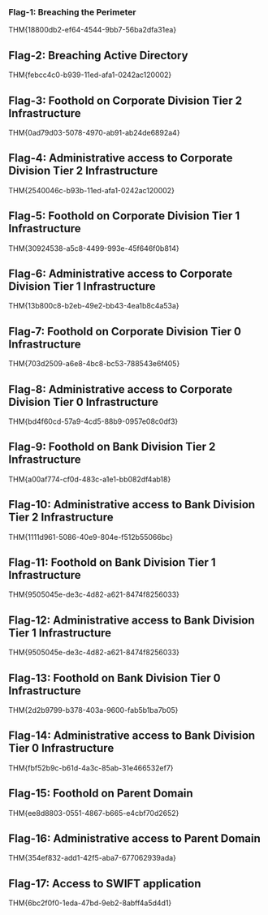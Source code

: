 ### Flag-1: Breaching the Perimeter  

THM{18800db2-ef64-4544-9bb7-56ba2dfa31ea}

  
## Flag-2: Breaching Active Directory

THM{febcc4c0-b939-11ed-afa1-0242ac120002}

  
## Flag-3: Foothold on Corporate Division Tier 2 Infrastructure

THM{0ad79d03-5078-4970-ab91-ab24de6892a4}

## Flag-4: Administrative access to Corporate Division Tier 2 Infrastructure  

THM{2540046c-b93b-11ed-afa1-0242ac120002}

## Flag-5: Foothold on Corporate Division Tier 1 Infrastructure

THM{30924538-a5c8-4499-993e-45f646f0b814}

## Flag-6: Administrative access to Corporate Division Tier 1 Infrastructure

THM{13b800c8-b2eb-49e2-bb43-4ea1b8c4a53a}

## Flag-7: Foothold on Corporate Division Tier 0 Infrastructure

THM{703d2509-a6e8-4bc8-bc53-788543e6f405}

## Flag-8: Administrative access to Corporate Division Tier 0 Infrastructure

THM{bd4f60cd-57a9-4cd5-88b9-0957e08c0df3}
## Flag-9: Foothold on Bank Division Tier 2 Infrastructure

THM{a00af774-cf0d-483c-a1e1-bb082df4ab18}

## Flag-10: Administrative access to Bank Division Tier 2 Infrastructure

THM{1111d961-5086-40e9-804e-f512b55066bc}
## Flag-11: Foothold on Bank Division Tier 1 Infrastructure

THM{9505045e-de3c-4d82-a621-8474f8256033}

## Flag-12: Administrative access to Bank Division Tier 1 Infrastructure

THM{9505045e-de3c-4d82-a621-8474f8256033}

## Flag-13: Foothold on Bank Division Tier 0 Infrastructure

THM{2d2b9799-b378-403a-9600-fab5b1ba7b05}

## Flag-14: Administrative access to Bank Division Tier 0 Infrastructure

THM{fbf52b9c-b61d-4a3c-85ab-31e466532ef7}

## Flag-15: Foothold on Parent Domain

THM{ee8d8803-0551-4867-b665-e4cbf70d2652}

## Flag-16: Administrative access to Parent Domain

THM{354ef832-add1-42f5-aba7-677062939ada}

## Flag-17: Access to SWIFT application

THM{6bc2f0f0-1eda-47bd-9eb2-8abff4a5d4d1}

